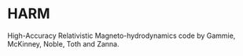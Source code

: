 # HARM
High-Accuracy Relativistic Magneto-hydrodynamics code by Gammie, McKinney, Noble, Toth and Zanna.
